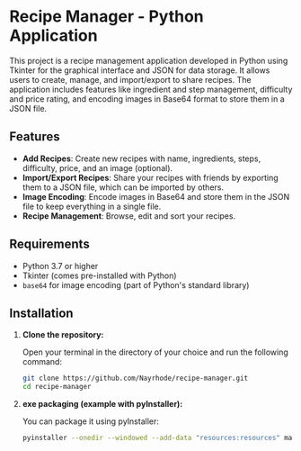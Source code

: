 # Recipe Manager - Python Application

This project is a recipe management application developed in Python using Tkinter for the graphical interface and JSON for data storage. It allows users to create, manage, and import/export to share recipes. The application includes features like ingredient and step management, difficulty and price rating, and encoding images in Base64 format to store them in a JSON file.

## Features

- **Add Recipes**: Create new recipes with name, ingredients, steps, difficulty, price, and an image (optional).
- **Import/Export Recipes**: Share your recipes with friends by exporting them to a JSON file, which can be imported by others.
- **Image Encoding**: Encode images in Base64 and store them in the JSON file to keep everything in a single file.
- **Recipe Management**: Browse, edit and sort your recipes.

## Requirements

- Python 3.7 or higher
- Tkinter (comes pre-installed with Python)
- `base64` for image encoding (part of Python's standard library)

## Installation

1. **Clone the repository:**

   Open your terminal in the directory of your choice and run the following command:

   ```bash
   git clone https://github.com/Nayrhode/recipe-manager.git
   cd recipe-manager

2. **exe packaging (example with pyInstaller):**

   You can package it using pyInstaller:

   ```bash
   pyinstaller --onedir --windowed --add-data "resources:resources" main.py
